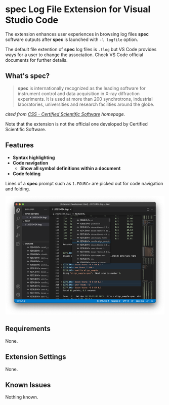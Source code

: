 # __spec__ Log File Extension for Visual Studio Code

The extension enhances user experiences in browsing log files __spec__ software outputs after __spec__ is launched with `-l logfile` option.

The default file extention of __spec__ log files is `.tlog` but VS Code provides ways for a user to change the association.
Check VS Code official documents for further details.

## What's __spec__?

> __spec__ is internationally recognized as the leading software for instrument control and data acquisition in X-ray diffraction experiments.
> It is used at more than 200 synchrotrons, industrial laboratories, universities and research facilities around the globe.

_cited from [CSS - Certified Scientific Software](https://www.certif.com) homepage._

Note that the extension is not the official one developed by Certified Scientific Software.
<!-- Use [GitHub issues](https://github.com/fujidana/vscode-spec/issues) for bug reports and feature requests about the extension. -->

## Features

* __Syntax highlighting__
* __Code navigation__
  * __Show all symbol definitions within a document__
* __Code folding__

Lines of a __spec__ prompt such as `1.FOURC>` are picked out for code navigation and folding.

![screenshot](resources/screenshot.png)

## Requirements

None.

## Extension Settings

None.

## Known Issues

Nothing known.
